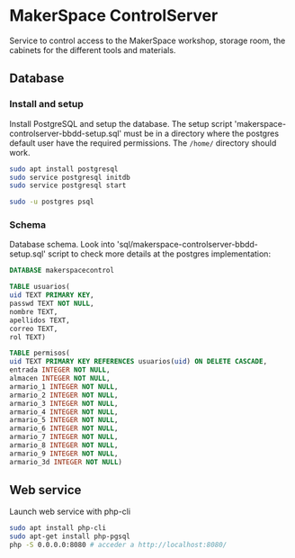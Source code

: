 # MakerSpace ControlServer

Service to control access to the MakerSpace workshop, storage room, the cabinets for the different tools and materials.


## Database

### Install and setup

Install PostgreSQL and setup the database. The setup script 'makerspace-controlserver-bbdd-setup.sql' must be in a directory where the postgres default user have the required permissions. The `/home/` directory should work.
```sh
sudo apt install postgresql
sudo service postgresql initdb
sudo service postgresql start

sudo -u postgres psql
```


### Schema

Database schema. Look into 'sql/makerspace-controlserver-bbdd-setup.sql' script to check more details at the postgres implementation:
```sql
DATABASE makerspacecontrol

TABLE usuarios(
uid TEXT PRIMARY KEY,
passwd TEXT NOT NULL,
nombre TEXT,
apellidos TEXT,
correo TEXT,
rol TEXT)

TABLE permisos(
uid TEXT PRIMARY KEY REFERENCES usuarios(uid) ON DELETE CASCADE,
entrada INTEGER NOT NULL,
almacen INTEGER NOT NULL,
armario_1 INTEGER NOT NULL,
armario_2 INTEGER NOT NULL,
armario_3 INTEGER NOT NULL,
armario_4 INTEGER NOT NULL,
armario_5 INTEGER NOT NULL,
armario_6 INTEGER NOT NULL,
armario_7 INTEGER NOT NULL,
armario_8 INTEGER NOT NULL,
armario_9 INTEGER NOT NULL,
armario_3d INTEGER NOT NULL)
```


## Web service

Launch web service with php-cli
```sh
sudo apt install php-cli
sudo apt-get install php-pgsql
php -S 0.0.0.0:8080 # acceder a http://localhost:8080/
```
